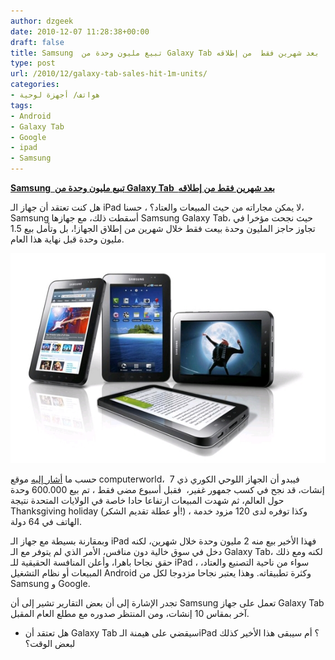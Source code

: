 ```yaml
---
author: dzgeek
date: 2010-12-07 11:28:38+00:00
draft: false
title: Samsung  تبيع مليون وحدة من Galaxy Tab بعد شهرين فقط  من إطلاقه
type: post
url: /2010/12/galaxy-tab-sales-hit-1m-units/
categories:
- هواتف/ أجهزة لوحية
tags:
- Android
- Galaxy Tab
- Google
- ipad
- Samsung
---
```


**[Samsung  تبيع مليون وحدة من Galaxy Tab  بعد شهرين فقط من إطلاقه](https://www.it-scoop.com/2010/12/galaxy-tab-sales-hit-1m-units/)**


هل كنت تعتقد أن جهاز الـ iPad لا يمكن مجاراته من حيث المبيعات والعتاد؟ ، حسنا، Samsung أسقطت ذلك، مع جهازها Samsung Galaxy Tab، حيث نجحت مؤخرا في تجاوز حاجز المليون وحدة بيعت فقط خلال شهرين من إطلاق الجهاز!، بل وتأمل بيع 1.5 مليون وحدة قبل نهاية هذا العام.

[![](samsung-galaxy-tab.jpg)
](https://www.it-scoop.com/2010/12/galaxy-tab-sales-hit-1m-units/)

حسب ما [أشار إليه](http://www.computerworld.com/s/article/9199678/Update_Galaxy_Tab_sales_hit_1M_mark) موقع computerworld،  فيبدو أن الجهاز اللوحي الكوري ذي 7 إنشات، قد نجح في كسب جمهور غفير،  فقبل أسبوع مضى فقط ، تم بيع 600.000 وحدة حول العالم، ثم شهدت المبيعات ارتفاعا حادا خاصة في الولايات المتحدة نتيجة Thanksgiving holiday (أو عطلة تقديم الشكر!) ، وكذا توفره لدى 120 مزود خدمة الهاتف في 64 دولة.

وبمقارنة بسيطة مع جهاز الـ iPad فهذا الأخير بيع منه 2 مليون وحدة خلال شهرين، لكنه دخل في سوق خالية دون منافس، الأمر الذي لم يتوفر مع الـ Galaxy Tab، لكنه ومع ذلك حقق نجاحا باهرا، وأعلن المنافسة الحقيقية للـ iPad ، سواء من ناحية التصنيع والعتاد، المبيعات أو نظام التشغيل Android وكثرة تطبيقاته. وهذا يعتبر نجاحا مزدوجا لكل من Samsung و Google.

تجدر الإشارة إلى أن بعض التقارير تشير إلى أن Samsung تعمل على جهاز Galaxy Tab آخر بمقاس 10 إنشات، ومن المنتظر صدوره مع مطلع العام المقبل.

- هل تعتقد أن Galaxy Tab سيقضي على هيمنة الـiPad ؟ أم سيبقى هذا الأخير كذلك لبعض الوقت؟
